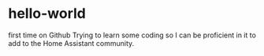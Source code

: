 # hello-world
first time on Github
Trying to learn some coding so I can be proficient in it to add to the Home Assistant community.
